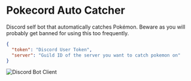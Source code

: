 # Pokecord Auto Catcher
Discord self bot that automatically catches Pokémon. Beware as you will probably get banned for using this too frequently.

```json
{
  "token": "Discord User Token",
  "server": "Guild ID of the server you want to catch pokemon on"
}

```

![Discord Bot Client](https://imgur.com/gw0R1ye.png)
